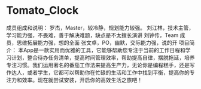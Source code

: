 # Tomato_Clock

成员组成和说明：
罗杰，Master，较冷静，规划能力较强。
刘江林，技术主管，学习能力强，不畏难，善于解决难题，缺点是不太擅长演讲
刘钟传，Team 成员，思维拓展能力强，想的全面
张文卓，PO，幽默，交际能力强，说的开
项目简介：
本App是一款实用而优雅的工具，它能够帮助您专注于当前的工作日程和学习计划，整合待办任务清单，提高时间管理效率，帮助提高自律，摆脱拖延，培养专注习惯。我们运用著名的番茄工作法来提高生产力，无论你是编程糕手，还是写作达人，或者学生，它都可以帮助你在忙碌的生活和工作中找到平衡，提高你的专注力和效率。现在就尝试安装，开启你的高效生活之旅吧！
